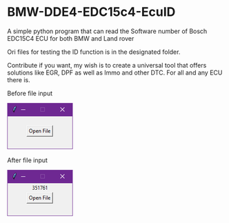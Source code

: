 # BMW-DDE4-EDC15c4-EcuID
A simple python program that can read the Software number of Bosch EDC15C4 ECU for both BMW and Land rover

Ori files for testing the ID function is in the designated folder.

Contribute if you want, my wish is to create a universal tool that offers solutions like EGR, DPF as well as Immo and other DTC. 
For all and any ECU there is.

Before file input

![Alt text](/before.PNG "Before")

After file input

![Alt text](/after.PNG "After")
